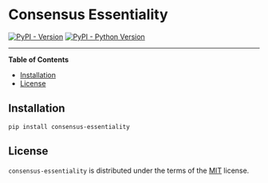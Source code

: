 # Consensus Essentiality

[![PyPI - Version](https://img.shields.io/pypi/v/consensus-essentiality.svg)](https://pypi.org/project/consensus-essentiality)
[![PyPI - Python Version](https://img.shields.io/pypi/pyversions/consensus-essentiality.svg)](https://pypi.org/project/consensus-essentiality)

-----

**Table of Contents**

- [Installation](#installation)
- [License](#license)

## Installation

```console
pip install consensus-essentiality
```

## License

`consensus-essentiality` is distributed under the terms of the [MIT](https://spdx.org/licenses/MIT.html) license.
